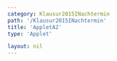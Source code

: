 ```yaml
---
category: Klausur2015INachtermin
path: '/Klausur2015INachtermin'
title: 'AppletA2'
type: 'Applet'

layout: nil
---
```

<script type="text/javascript" src="https://cdnjs.cloudflare.com/ajax/libs/jsxgraph/0.99.7/jsxgraphcore.js"></script>
<link type="text/css" href="https://cdnjs.cloudflare.com/ajax/libs/jsxgraph/0.99.6/jsxgraph.css"><link rel="stylesheet" type="text/css" href="//cdnjs.cloudflare.com/ajax/libs/jsxgraph/0.99.7/jsxgraph.css" />
<div id="30154" class="jxgbox" style="width:500px; height:500px">
<script type="text/javascript">
(function(){
 var board = JXG.JSXGraph.initBoard('30154', {
                boundingbox: [-15, 15, 15, -15],
                axis: true
                
            });
var f = x=> 0.5*x+2;
var pf = board.create('functiongraph', [f], {strokecolor:'black', strokeWidth:3});

var A = board.create('glider', [0,0,pf], {color:'orange'});

var C = board.create('point', [function(){return 1.87*A.X()+1.73}, function(){return -1.23*A.X()+7.20}], {name:'C'});
var AC = board.create('line', [A, C], {straightFirst:false, straightLast:false})

var B = board.create('point', [3,1], {fixed:true, color:'green'});
var AB = board.create('line', [A, B], {straightFirst:false, straightLast:false})
var CB = board.create('line', [C, B], {straightFirst:false, straightLast:false})
board.create('text', [-5,10,'M I 2015 NT A 2'], {fontsize: 18, fixed:true});
board.create('text', [8,10,function(){return 'C('+Math.round(100*C.X())/100+'/'+Math.round(100*C.Y())/100+')'}], {fontsize: 18, fixed:true});
})();

  
  </script>
  </div>
